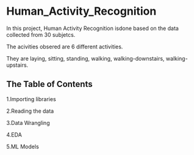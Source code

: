 # Human_Activity_Recognition
In this project, Human Activity Recognition isdone based on the data collected from 30 subjetcs.

The acivities obsered are 6 different activities.

They are laying, sitting, standing, walking, walking-downstairs, walking-upstairs.
## The Table of Contents

1.Importing libraries

2.Reading the data

3.Data Wrangling

4.EDA

5.ML Models
